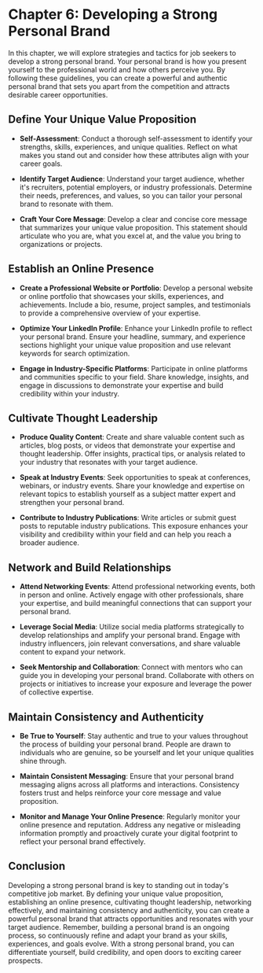 Chapter 6: Developing a Strong Personal Brand
=============================================

In this chapter, we will explore strategies and tactics for job seekers to develop a strong personal brand. Your personal brand is how you present yourself to the professional world and how others perceive you. By following these guidelines, you can create a powerful and authentic personal brand that sets you apart from the competition and attracts desirable career opportunities.

Define Your Unique Value Proposition
------------------------------------

* **Self-Assessment**: Conduct a thorough self-assessment to identify your strengths, skills, experiences, and unique qualities. Reflect on what makes you stand out and consider how these attributes align with your career goals.

* **Identify Target Audience**: Understand your target audience, whether it's recruiters, potential employers, or industry professionals. Determine their needs, preferences, and values, so you can tailor your personal brand to resonate with them.

* **Craft Your Core Message**: Develop a clear and concise core message that summarizes your unique value proposition. This statement should articulate who you are, what you excel at, and the value you bring to organizations or projects.

Establish an Online Presence
----------------------------

* **Create a Professional Website or Portfolio**: Develop a personal website or online portfolio that showcases your skills, experiences, and achievements. Include a bio, resume, project samples, and testimonials to provide a comprehensive overview of your expertise.

* **Optimize Your LinkedIn Profile**: Enhance your LinkedIn profile to reflect your personal brand. Ensure your headline, summary, and experience sections highlight your unique value proposition and use relevant keywords for search optimization.

* **Engage in Industry-Specific Platforms**: Participate in online platforms and communities specific to your field. Share knowledge, insights, and engage in discussions to demonstrate your expertise and build credibility within your industry.

Cultivate Thought Leadership
----------------------------

* **Produce Quality Content**: Create and share valuable content such as articles, blog posts, or videos that demonstrate your expertise and thought leadership. Offer insights, practical tips, or analysis related to your industry that resonates with your target audience.

* **Speak at Industry Events**: Seek opportunities to speak at conferences, webinars, or industry events. Share your knowledge and expertise on relevant topics to establish yourself as a subject matter expert and strengthen your personal brand.

* **Contribute to Industry Publications**: Write articles or submit guest posts to reputable industry publications. This exposure enhances your visibility and credibility within your field and can help you reach a broader audience.

Network and Build Relationships
-------------------------------

* **Attend Networking Events**: Attend professional networking events, both in person and online. Actively engage with other professionals, share your expertise, and build meaningful connections that can support your personal brand.

* **Leverage Social Media**: Utilize social media platforms strategically to develop relationships and amplify your personal brand. Engage with industry influencers, join relevant conversations, and share valuable content to expand your network.

* **Seek Mentorship and Collaboration**: Connect with mentors who can guide you in developing your personal brand. Collaborate with others on projects or initiatives to increase your exposure and leverage the power of collective expertise.

Maintain Consistency and Authenticity
-------------------------------------

* **Be True to Yourself**: Stay authentic and true to your values throughout the process of building your personal brand. People are drawn to individuals who are genuine, so be yourself and let your unique qualities shine through.

* **Maintain Consistent Messaging**: Ensure that your personal brand messaging aligns across all platforms and interactions. Consistency fosters trust and helps reinforce your core message and value proposition.

* **Monitor and Manage Your Online Presence**: Regularly monitor your online presence and reputation. Address any negative or misleading information promptly and proactively curate your digital footprint to reflect your personal brand effectively.

Conclusion
----------

Developing a strong personal brand is key to standing out in today's competitive job market. By defining your unique value proposition, establishing an online presence, cultivating thought leadership, networking effectively, and maintaining consistency and authenticity, you can create a powerful personal brand that attracts opportunities and resonates with your target audience. Remember, building a personal brand is an ongoing process, so continuously refine and adapt your brand as your skills, experiences, and goals evolve. With a strong personal brand, you can differentiate yourself, build credibility, and open doors to exciting career prospects.
